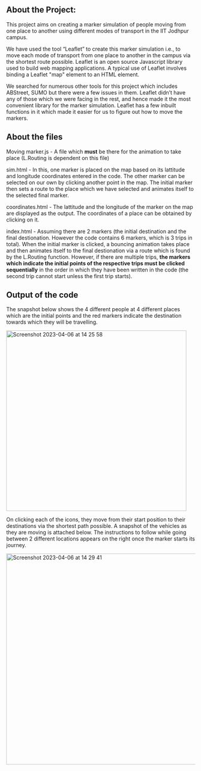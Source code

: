 ## About the Project:
This project aims on creating a marker simulation of people moving from one place to another using different modes of transport in the IIT Jodhpur campus. 

We have used the tool “Leaflet” to create this marker simulation i.e., to move each mode of transport from one place to another in the campus via the shortest route possible. Leaflet is an open source Javascript library used to build web mapping applications. A typical use of Leaflet involves binding a Leaflet "map" element to an HTML element.

We searched for numerous other tools for this project which includes ABStreet, SUMO but there were a few issues in them. Leaflet didn’t have any of those which we were facing in the rest, and hence made it the most convenient library for the marker simulation. Leaflet has a few inbuilt functions in it which made it easier for us to figure out how to move the markers. 

## About the files

Moving marker.js - A file which **must** be there for the animation to take place (L.Routing is dependent on this file)

sim.html - In this, one marker is placed on the map based on its lattitude and longitude coordinates entered in the code. The other marker can be selected on our own by clicking another point in the map. The initial marker then sets a route to the place which we have selected and animates itself to the selected final marker.

coordinates.html - The lattitude and the longitude of the marker on the map are displayed as the output. The coordinates of a place can be obtained by clicking on it.

index.html - Assuming there are 2 markers (the initial destination and the final destionation. However the code contains 6 markers, which is 3 trips in total). When the initial marker is clicked, a bouncing animation takes place and then animates itself to the final destionation via a route which is found by the L.Routing function. However, if there are multiple trips, 
**the markers which indicate the initial points of the respective trips must be clicked sequentially** in the order in which they have been written in the code (the second trip cannot start unless the first trip starts).

## Output of the code

The snapshot below shows the 4 different people at 4 different places which are the initial points and the red markers indicate the destination towards which they will be travelling.

<img width="480" alt="Screenshot 2023-04-06 at 14 25 58" src="https://user-images.githubusercontent.com/84466567/230327931-80f5c661-bbdf-438b-87bb-1a458986c868.png">

On clicking each of the icons, they move from their start position to their destinations via the shortest path possible. A snapshot of the vehicles as they are moving is attached below. The instructions to follow while going between 2 different locations appears on the right once the marker starts its journey.

<img width="561" alt="Screenshot 2023-04-06 at 14 29 41" src="https://user-images.githubusercontent.com/84466567/230328208-f196b88e-3eee-4042-a33c-76da50d0e330.png">
